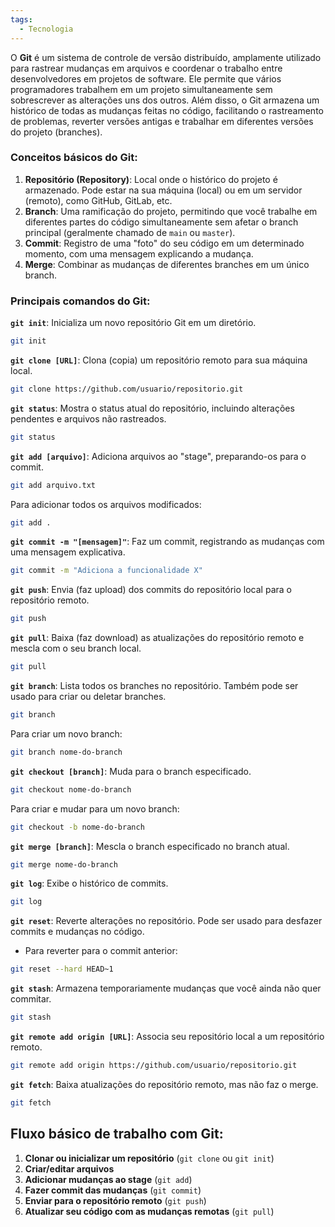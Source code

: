 ```yaml
---
tags:
  - Tecnologia
---
```

O **Git** é um sistema de controle de versão distribuído, amplamente utilizado para rastrear mudanças em arquivos e coordenar o trabalho entre desenvolvedores em projetos de software. Ele permite que vários programadores trabalhem em um projeto simultaneamente sem sobrescrever as alterações uns dos outros. Além disso, o Git armazena um histórico de todas as mudanças feitas no código, facilitando o rastreamento de problemas, reverter versões antigas e trabalhar em diferentes versões do projeto (branches).
### Conceitos básicos do Git:

1. **Repositório (Repository)**: Local onde o histórico do projeto é armazenado. Pode estar na sua máquina (local) ou em um servidor (remoto), como GitHub, GitLab, etc.
2. **Branch**: Uma ramificação do projeto, permitindo que você trabalhe em diferentes partes do código simultaneamente sem afetar o branch principal (geralmente chamado de `main` ou `master`).
3. **Commit**: Registro de uma "foto" do seu código em um determinado momento, com uma mensagem explicando a mudança.
4. **Merge**: Combinar as mudanças de diferentes branches em um único branch.
### Principais comandos do Git:

 **`git init`**: Inicializa um novo repositório Git em um diretório.
```bash
git init
```

**`git clone [URL]`**: Clona (copia) um repositório remoto para sua máquina local.
```bash
git clone https://github.com/usuario/repositorio.git
```

**`git status`**: Mostra o status atual do repositório, incluindo alterações pendentes e arquivos não rastreados.
```bash
git status
```

**`git add [arquivo]`**: Adiciona arquivos ao "stage", preparando-os para o commit.
```bash
git add arquivo.txt
```

Para adicionar todos os arquivos modificados:
```bash
git add .
```

**`git commit -m "[mensagem]"`**: Faz um commit, registrando as mudanças com uma mensagem explicativa.
```bash
git commit -m "Adiciona a funcionalidade X"
```

**`git push`**: Envia (faz upload) dos commits do repositório local para o repositório remoto.
```bash
git push
```

**`git pull`**: Baixa (faz download) as atualizações do repositório remoto e mescla com o seu branch local.
```bash
git pull
```

**`git branch`**: Lista todos os branches no repositório. Também pode ser usado para criar ou deletar branches.
```bash
git branch
```

Para criar um novo branch:
```bash
git branch nome-do-branch
```

**`git checkout [branch]`**: Muda para o branch especificado.
```bash
git checkout nome-do-branch
```

Para criar e mudar para um novo branch:
```bash
git checkout -b nome-do-branch
```

 **`git merge [branch]`**: Mescla o branch especificado no branch atual.
```bash
git merge nome-do-branch
```

 **`git log`**: Exibe o histórico de commits.
```bash
git log
```

 **`git reset`**: Reverte alterações no repositório. Pode ser usado para desfazer commits e mudanças no código.
- Para reverter para o commit anterior:
```bash
git reset --hard HEAD~1
```

 **`git stash`**: Armazena temporariamente mudanças que você ainda não quer commitar.
```bash
git stash
```

 **`git remote add origin [URL]`**: Associa seu repositório local a um repositório remoto.
```bash
git remote add origin https://github.com/usuario/repositorio.git
```

**`git fetch`**: Baixa atualizações do repositório remoto, mas não faz o merge.
```bash
git fetch
```

## Fluxo básico de trabalho com Git:

1. **Clonar ou inicializar um repositório** (`git clone` ou `git init`)
2. **Criar/editar arquivos**
3. **Adicionar mudanças ao stage** (`git add`)
4. **Fazer commit das mudanças** (`git commit`)
5. **Enviar para o repositório remoto** (`git push`)
6. **Atualizar seu código com as mudanças remotas** (`git pull`)